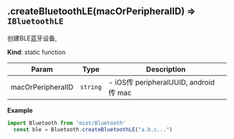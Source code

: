 <a name="module_miot/Bluetooth--module.exports.createBluetoothLE"></a>

## .createBluetoothLE(macOrPeripheralID) ⇒ <code>IBluetoothLE</code>
创建BLE蓝牙设备,

**Kind**: static function  

| Param | Type | Description |
| --- | --- | --- |
| macOrPeripheralID | <code>string</code> | - iOS传 peripheralUUID, android 传 mac |

**Example**  
```js
import Bluetooth from 'miot/Bluetooth'
  const ble = Bluetooth.createBluetoothLE("a.b.c...")
```
